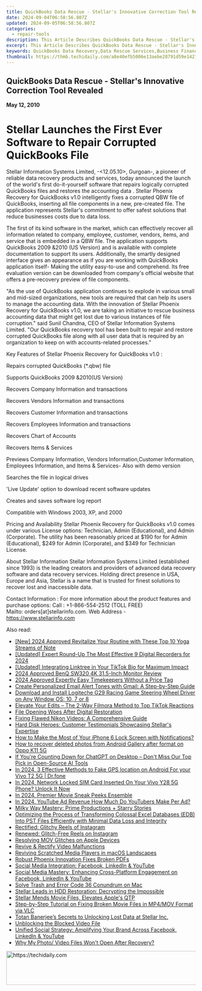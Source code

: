 ```yaml
---
title: QuickBooks Data Rescue - Stellar's Innovative Correction Tool Revealed
date: 2024-09-04T06:58:56.807Z
updated: 2024-09-05T06:58:56.807Z
categories:
  - repair-tools
description: This Article Describes QuickBooks Data Rescue - Stellar's Innovative Correction Tool Revealed
excerpt: This Article Describes QuickBooks Data Rescue - Stellar's Innovative Correction Tool Revealed
keywords: QuickBooks Data Recovery,Data Rescue Services,Business Financial Recovery Tools,Correction Software for Accounting Errors,Efficient Financial Data Management,Stellar Data Recovery Software Review,Innovative Accounting Correction Technology
thumbnail: https://thmb.techidaily.com/a8e40efb5006e13aebe28791d59e1421fc71b918bf8b721d0c966b909b393e53.png
---
```


## QuickBooks Data Rescue - Stellar's Innovative Correction Tool Revealed

**May 12, 2010**

# **Stellar Launches the First Ever Software to Repair Corrupted QuickBooks File**

 Stellar Information Systems Limited, -<12.05.10>, Gurgoan-, a pioneer of reliable data recovery products and services, today announced the launch of the world's first do-it-yourself software that repairs logically corrupted QuickBooks files and restores the accounting data . Stellar Phoenix Recovery for QuickBooks v1.0 intelligently fixes a corrupted QBW file of QuickBooks, inserting all file components in a new, pre-created file. The application represents Stellar's commitment to offer safest solutions that reduce businesses costs due to data loss.

 The first of its kind software in the market, which can effectively recover all information related to company, employee, customer, vendors, items, and service that is embedded in a QBW file. The application supports QuickBooks 2009 &2010 (US Version) and is available with complete documentation to support its users. Additionally, the smartly designed interface gives an appearance as if you are working with QuickBooks application itself- Making the utility easy-to-use and comprehend. Its free evaluation version can be downloaded from company's official website that offers a pre-recovery preview of file components.

 "As the use of QuickBooks application continues to explode in various small and mid-sized organizations, new tools are required that can help its users to manage the accounting data. With the innovation of Stellar Phoenix Recovery for QuickBooks v1.0, we are taking an initiative to rescue business accounting data that might get lost due to various instances of file corruption." said Sunil Chandna, CEO of Stellar Information Systems Limited. "Our QuickBooks recovery tool has been built to repair and restore corrupted QuickBooks file along with all user data that is required by an organization to keep on with accounts-related processes."

 Key Features of Stellar Phoenix Recovery for QuickBooks v1.0 :

 Repairs corrupted QuickBooks (\*.qbw) file

 Supports QuickBooks 2009 &2010(US Version)

 Recovers Company Information and transactions

 Recovers Vendors Information and transactions

 Recovers Customer Information and transactions

 Recovers Employees Information and transactions

 Recovers Chart of Accounts

 Recovers Items & Services

 Previews Company Information, Vendors Information,Customer Information, Employees Information, and Items & Services- Also with demo version

 Searches the file in logical drives

 'Live Update' option to download recent software updates

 Creates and saves software log report

 Compatible with Windows 2003, XP, and 2000

Pricing and Availability
 Stellar Phoenix Recovery for QuickBooks v1.0 comes under various License options: Technician, Admin (Educational), and Admin (Corporate). The utility has been reasonably priced at $190 for for Admin (Educational), $249 for Admin (Corporate), and $349 for Technician License.

About Stellar Information
 Stellar Information Systems Limited (established since 1993) is the leading creators and providers of advanced data recovery software and data recovery services. Holding direct presence in USA, Europe and Asia, Stellar is a name that is trusted for finest solutions to recover lost and inaccessible data.

Contact Information :
 For more information about the product features and purchase options:
Call : +1-866-554-2512 (TOLL FREE)  
 Mailto: orders\[at\]stellarinfo.com.
Web Address \- <https://www.stellarinfo.com>

<ins class="adsbygoogle"
     style="display:block"
     data-ad-format="autorelaxed"
     data-ad-client="ca-pub-7571918770474297"
     data-ad-slot="1223367746"></ins>



<ins class="adsbygoogle"
     style="display:block"
     data-ad-client="ca-pub-7571918770474297"
     data-ad-slot="8358498916"
     data-ad-format="auto"
     data-full-width-responsive="true"></ins>

<span class="atpl-alsoreadstyle">Also read:</span>
<div><ul>
<li><a href="https://youtube-sure.techidaily.com/024-approved-revitalize-your-routine-with-these-top-10-yoga-streams-of-note/"><u>[New] 2024 Approved  Revitalize Your Routine with These Top 10 Yoga Streams of Note</u></a></li>
<li><a href="https://screen-sharing-recording.techidaily.com/updated-expert-round-up-the-most-effective-9-digital-recorders-for-2024/"><u>[Updated] Expert Round-Up  The Most Effective 9 Digital Recorders for 2024</u></a></li>
<li><a href="https://vp-tips.techidaily.com/updated-integrating-linktree-in-your-tiktok-bio-for-maximum-impact/"><u>[Updated] Integrating Linktree in Your TikTok Bio for Maximum Impact</u></a></li>
<li><a href="https://fox-links.techidaily.com/2024-approved-benq-sw320-4k-315-inch-monitor-review/"><u>2024 Approved  BenQ SW320 4K 31.5-Inch Monitor Review</u></a></li>
<li><a href="https://some-knowledge.techidaily.com/2024-approved-expertly-easy-timekeepers-without-a-price-tag/"><u>2024 Approved  Expertly Easy Timekeepers Without a Price Tag</u></a></li>
<li><a href="https://tech-recovery.techidaily.com/create-personalized-email-alert-tones-with-gmail-a-step-by-step-guide/"><u>Create Personalized Email Alert Tones with Gmail: A Step-by-Step Guide</u></a></li>
<li><a href="https://win-amazing.techidaily.com/download-and-install-logiteche-g29-racing-game-steering-wheel-driver-on-any-window-os-10-7-or-8/"><u>Download and Install Logiteche G29 Racing Game Steering Wheel Driver on Any Window OS: 10, 7 or 8</u></a></li>
<li><a href="https://tiktok-video-recordings.techidaily.com/elevate-your-edits-the-2-way-filmora-method-to-top-tiktok-reactions/"><u>Elevate Your Edits – The 2-Way Filmora Method to Top TikTok Reactions</u></a></li>
<li><a href="https://data-wizards.techidaily.com/file-opening-woes-after-digital-restoration/"><u>File Opening Woes After Digital Restoration</u></a></li>
<li><a href="https://data-wizards.techidaily.com/fixing-flawed-nikon-videos-a-comprehensive-guide/"><u>Fixing Flawed Nikon Videos: A Comprehensive Guide</u></a></li>
<li><a href="https://data-wizards.techidaily.com/hard-disk-heroes-customer-testimonials-showcasing-stellars-expertise/"><u>Hard Disk Heroes: Customer Testimonials Showcasing Stellar's Expertise</u></a></li>
<li><a href="https://ios-unlock.techidaily.com/how-to-make-the-most-of-your-iphone-6-lock-screen-with-notifications-by-drfone-ios/"><u>How to Make the Most of Your iPhone 6 Lock Screen with Notifications?</u></a></li>
<li><a href="https://blog-min.techidaily.com/how-to-recover-deleted-photos-from-android-gallery-after-format-on-oppo-k11-5g-by-stellar-photo-recovery-android-mobile-photo-recover/"><u>How to recover deleted photos from Android Gallery after format on Oppo K11 5G</u></a></li>
<li><a href="https://tech-revival.techidaily.com/1721969094762-if-youre-counting-down-for-chatgpt-on-desktop-dont-miss-our-top-pick-in-open-source-ai-tools/"><u>If You're Counting Down for ChatGPT on Desktop – Don't Miss Our Top Pick in Open-Source AI Tools</u></a></li>
<li><a href="https://android-location.techidaily.com/in-2024-3-effective-methods-to-fake-gps-location-on-android-for-your-vivo-t2-5g-drfone-by-drfone-virtual/"><u>In 2024, 3 Effective Methods to Fake GPS location on Android For your Vivo T2 5G | Dr.fone</u></a></li>
<li><a href="https://sim-unlock.techidaily.com/in-2024-network-locked-sim-card-inserted-on-your-vivo-y28-5g-phone-unlock-it-now-by-drfone-android/"><u>In 2024, Network Locked SIM Card Inserted On Your Vivo Y28 5G Phone? Unlock It Now</u></a></li>
<li><a href="https://extra-skills.techidaily.com/in-2024-premier-movie-sneak-peeks-ensemble/"><u>In 2024, Premier Movie Sneak Peeks Ensemble</u></a></li>
<li><a href="https://youtube-help.techidaily.com/in-2024-youtube-ad-revenue-how-much-do-youtubers-make-per-ad/"><u>In 2024, YouTube Ad Revenue  How Much Do YouTubers Make Per Ad?</u></a></li>
<li><a href="https://data-wizards.techidaily.com/milky-way-mastery-prime-productions-plus-starry-stories/"><u>Milky Way Mastery: Prime Productions + Starry Stories</u></a></li>
<li><a href="https://data-wizards.techidaily.com/optimizing-the-process-of-transforming-colossal-excel-databases-edb-into-pst-files-efficiently-with-minimal-data-loss-and-integrity/"><u>Optimizing the Process of Transforming Colossal Excel Databases (EDB) Into PST Files Efficiently with Minimal Data Loss and Integrity</u></a></li>
<li><a href="https://data-wizards.techidaily.com/rectified-glitchy-reels-of-instagram/"><u>Rectified: Glitchy Reels of Instagram</u></a></li>
<li><a href="https://data-wizards.techidaily.com/renewed-glitch-free-reels-on-instagram/"><u>Renewed: Glitch-Free Reels on Instagram</u></a></li>
<li><a href="https://data-wizards.techidaily.com/resolving-mov-glitches-on-apple-devices/"><u>Resolving MOV Glitches on Apple Devices</u></a></li>
<li><a href="https://data-wizards.techidaily.com/revive-and-rectify-video-malfunctions/"><u>Revive & Rectify Video Malfunctions</u></a></li>
<li><a href="https://data-wizards.techidaily.com/reviving-scratched-media-players-in-macos-landscapes/"><u>Reviving Scratched Media Players in macOS Landscapes</u></a></li>
<li><a href="https://data-wizards.techidaily.com/robust-phoenix-innovation-fixes-broken-pdfs/"><u>Robust Phoenix Innovation Fixes Broken PDFs</u></a></li>
<li><a href="https://data-wizards.techidaily.com/social-media-integration-facebook-linkedin-and-youtube/"><u>Social Media Integration: Facebook, LinkedIn & YouTube</u></a></li>
<li><a href="https://data-wizards.techidaily.com/social-media-mastery-enhancing-cross-platform-engagement-on-facebook-linkedin-and-youtube/"><u>Social Media Mastery: Enhancing Cross-Platform Engagement on Facebook, LinkedIn & YouTube</u></a></li>
<li><a href="https://data-wizards.techidaily.com/solve-trash-and-error-code-36-conundrum-on-mac/"><u>Solve Trash and Error Code 36 Conundrum on Mac</u></a></li>
<li><a href="https://data-wizards.techidaily.com/stellar-leads-in-hdd-restoration-decrypting-the-impossible/"><u>Stellar Leads in HDD Restoration: Decrypting the Impossible</u></a></li>
<li><a href="https://data-wizards.techidaily.com/stellar-mends-movie-files-elevates-apples-qtp/"><u>Stellar Mends Movie Files, Elevates Apple's QTP</u></a></li>
<li><a href="https://data-wizards.techidaily.com/step-by-step-tutorial-on-fixing-broken-movie-files-in-mp4mov-format-via-vlc/"><u>Step-by-Step Tutorial on Fixing Broken Movie Files in MP4/MOV Format via VLC</u></a></li>
<li><a href="https://data-wizards.techidaily.com/totan-banerjees-secrets-to-unlocking-lost-data-at-stellar-inc/"><u>Totan Banerjee’s Secrets to Unlocking Lost Data at Stellar Inc.</u></a></li>
<li><a href="https://data-wizards.techidaily.com/unblocking-the-blocked-video-file/"><u>Unblocking the Blocked Video File</u></a></li>
<li><a href="https://data-wizards.techidaily.com/unified-social-strategy-amplifying-your-brand-across-facebook-linkedin-and-youtube/"><u>Unified Social Strategy: Amplifying Your Brand Across Facebook, LinkedIn & YouTube</u></a></li>
<li><a href="https://data-wizards.techidaily.com/why-my-photo-video-files-wont-open-after-recovery/"><u>Why My Photo/ Video Files Won't Open After Recovery?</u></a></li>
</ul></div>

<!-- affiliate ads begin -->
<a href="https://aligracehair.sjv.io/c/5597632/1896510/19272" target="_top" id="1896510">
  <img src="//a.impactradius-go.com/display-ad/19272-1896510" border="0" alt="https://techidaily.com" width="728" height="90"/>
</a>
<img height="0" width="0" src="https://aligracehair.sjv.io/i/5597632/1896510/19272" style="position:absolute;visibility:hidden;" border="0" />
<!-- affiliate ads end -->